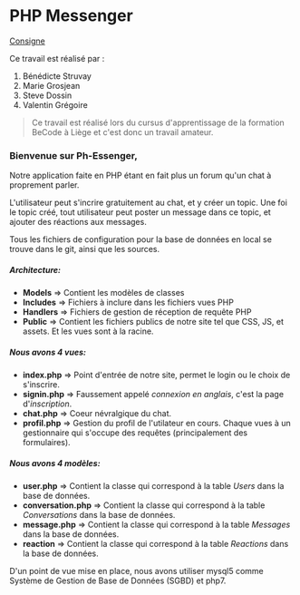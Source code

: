 # PHP Messenger
[Consigne](https://github.com/becodeorg/LIE-Hamilton-1.7/tree/master/02-La-colline/01-php-messenger)

Ce travail est réalisé par : 

1. Bénédicte Struvay
2. Marie Grosjean
3. Steve Dossin
4. Valentin Grégoire

> Ce travail est réalisé lors du cursus d'apprentissage de la formation BeCode à Liège et c'est donc un travail amateur.

### Bienvenue sur Ph-Essenger,
Notre application faite en PHP étant en fait plus un forum qu'un chat à proprement parler.

L'utilisateur peut s'incrire gratuitement au chat, et y créer un topic.
Une foi le topic créé, tout utilisateur peut poster un message dans ce topic, et ajouter des réactions aux messages.
 
Tous les fichiers de configuration pour la base de données en local se trouve dans le git, ainsi que les sources.

##### Architecture:
  - **Models** => Contient les modèles de classes
  - **Includes** => Fichiers à inclure dans les fichiers vues PHP
  - **Handlers** => Fichiers de gestion de réception de requête PHP
  - **Public** => Contient les fichiers publics de notre site tel que CSS, JS, et assets.
Et les vues sont à la racine.

##### Nous avons 4 vues:
  - **index.php** => Point d'entrée de notre site, permet le login ou le choix de s'inscrire.
  - **signin.php** => Faussement appelé *connexion en anglais*, c'est la page d'*inscription*.
  - **chat.php** => Coeur névralgique du chat.
  - **profil.php** => Gestion du profil de l'utilateur en cours.
Chaque vues à un gestionnaire qui s'occupe des requêtes (principalement des formulaires).

##### Nous avons 4 modèles:
  - **user.php** => Contient la classe qui correspond à la table *Users* dans la base de données.
  - **conversation.php** => Contient la classe qui correspond à la table *Conversations* dans la base de données.
  - **message.php** => Contient la classe qui correspond à la table *Messages* dans la base de données.
  - **reaction** => Contient la classe qui correspond à la table *Reactions* dans la base de données.
  
D'un point de vue mise en place, nous avons utiliser mysql5 comme Système de Gestion de Base de Données (SGBD) et php7.
